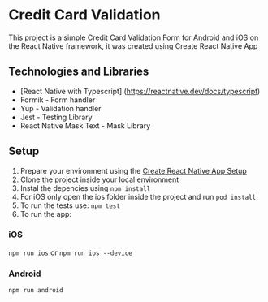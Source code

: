 # Credit Card Validation

This project is a simple Credit Card Validation Form for Android and iOS on the React Native framework, it was created using Create React Native App

## Technologies and Libraries

- [React Native with Typescript] (https://reactnative.dev/docs/typescript)
- Formik - Form handler
- Yup - Validation handler
- Jest - Testing Library
- React Native Mask Text - Mask Library

## Setup

1. Prepare your environment using the [Create React Native App Setup](https://reactnative.dev/docs/environment-setup)
2. Clone the project inside your local environment
3. Instal the depencies using ```npm install```
4. For iOS only open the ios folder inside the project and run ```pod install```
5. To run the tests use: ```npm test```
5. To run the app:
### iOS 
```npm run ios``` or ```npm run ios --device```

### Android
```npm run android```